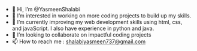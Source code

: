 - 👋 Hi, I’m @YasmeenShalabi
- 👀 I’m interested in working on more coding projects to build up my skills.
- 🌱 I’m currently improving my web development skills using html, css, and javaScript. I also have experience in python and java.
- 💞️ I’m looking to collaborate on impactful coding projects 
- 📫 How to reach me : shalabiyasmeen737@gmail.com

<!---
YasmeenShalabi/YasmeenShalabi is a ✨ special ✨ repository because its `README.md` (this file) appears on your GitHub profile.
You can click the Preview link to take a look at your changes.
--->
